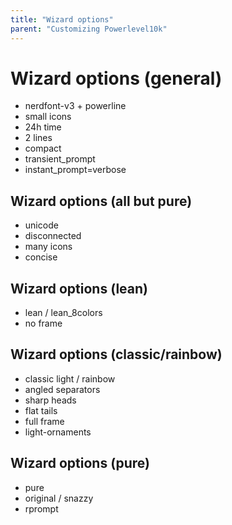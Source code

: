 ```yaml
---
title: "Wizard options"
parent: "Customizing Powerlevel10k"
---
```


# Wizard options (general)

  - nerdfont-v3 + powerline
  - small icons
  - 24h time
  - 2 lines
  - compact
  - transient_prompt
  - instant_prompt=verbose

## Wizard options (all but pure)

  - unicode
  - disconnected
  - many icons
  - concise

## Wizard options (lean)

  - lean / lean_8colors
  - no frame

## Wizard options (classic/rainbow)

  - classic light / rainbow
  - angled separators
  - sharp heads
  - flat tails
  - full frame
  - light-ornaments

## Wizard options (pure)

  - pure
  - original / snazzy
  - rprompt

